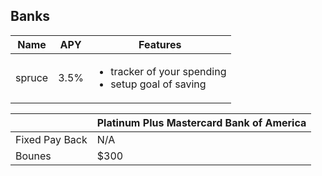 ## Banks

| Name | APY | Features |
| --- | --- | --- |
| spruce | 3.5% | <ul><li>tracker of your spending</li><li>setup goal of saving</li></ul> |

| | Platinum Plus Mastercard Bank of America |
| --- | --- |
| Fixed Pay Back | N/A |
| Bounes | $300 |
